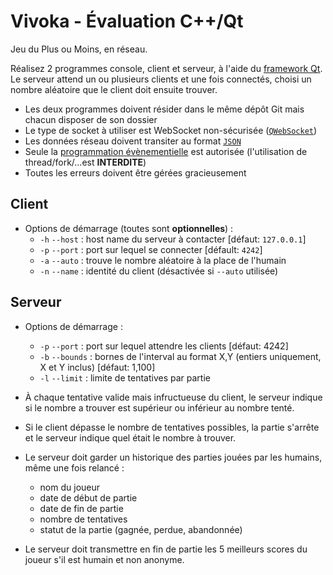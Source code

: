 Vivoka - Évaluation C++/Qt
==========================

Jeu du Plus ou Moins, en réseau.

Réalisez 2 programmes console, client et serveur, à l'aide du [framework Qt][1]. Le serveur attend un ou plusieurs clients et une fois connectés, choisi un nombre aléatoire que le client doit ensuite trouver.

- Les deux programmes doivent résider dans le même dépôt Git mais chacun disposer de son dossier
- Le type de socket à utiliser est WebSocket non-sécurisée ([`QWebSocket`][2])
- Les données réseau doivent transiter au format [`JSON`][3]
- Seule la [programmation évènementielle][4] est autorisée (l'utilisation de thread/fork/...est **INTERDITE**)
- Toutes les erreurs doivent être gérées gracieusement

## Client

- Options de démarrage (toutes sont **optionnelles**) :
    + `-h` `--host` : host name du serveur à contacter [défaut: `127.0.0.1`]
    + `-p` `--port` : port sur lequel se connecter [défault: `4242`]
    + `-a` `--auto` : trouve le nombre aléatoire à la place de l'humain
    + `-n` `--name` : identité du client (désactivée si `--auto` utilisée)

## Serveur

- Options de démarrage :
    + `-p` `--port`   : port sur lequel attendre les clients [défaut: 4242]
    + `-b` `--bounds` : bornes de l'interval au format X,Y (entiers uniquement, X et Y inclus) [défaut: 1,100]
    + `-l` `--limit`  : limite de tentatives par partie

- À chaque tentative valide mais infructueuse du client, le serveur indique si le nombre a trouver est supérieur ou inférieur au nombre tenté.

- Si le client dépasse le nombre de tentatives possibles, la partie s'arrête et le serveur indique quel était le nombre à trouver.

- Le serveur doit garder un historique des parties jouées par les humains, même une fois relancé :
    + nom du joueur
    + date de début de partie
    + date de fin de partie
    + nombre de tentatives
    + statut de la partie (gagnée, perdue, abandonnée)

- Le serveur doit transmettre en fin de partie les 5 meilleurs scores du joueur s'il est humain et non anonyme.

[1]: https://doc.qt.io/qt-5/reference-overview.html
[2]: https://doc.qt.io/qt-5/qwebsocket.html
[3]: https://doc.qt.io/qt-5/json.html
[4]: https://doc.qt.io/qt-5/signalsandslots.html
